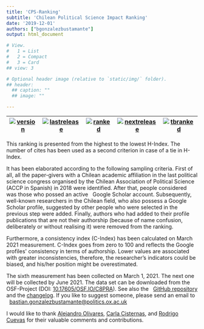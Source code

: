 ```yaml
---
title: 'CPS-Ranking'
subtitle: 'Chilean Political Science Impact Ranking'
date: '2019-12-01'
authors: ["bgonzalezbustamante"]
output: html_document

# View.
#   1 = List
#   2 = Compact
#   3 = Card
## view: 3

# Optional header image (relative to `static/img/` folder).
## header:
  ## caption: ""
  ## image: ""

---
```


| [![version](https://img.shields.io/badge/version-v3.2.3-blue.svg)](https://github.com/bgonzalezbustamante/CPS-Ranking/blob/master/changelog.txt) | [![lastrelease](https://img.shields.io/badge/latest%20release-March%202021-orange.svg)](/cps-ranking/series/2021-03-08-impact-ranking/) | [![ranked](https://img.shields.io/badge/cases%20ranked-153-brightgreen.svg)](/cps-ranking/series/2021-03-08-impact-ranking/) | [![nextrelease](https://img.shields.io/badge/next%20release-June%202021-red.svg)](https://github.com/bgonzalezbustamante/CPS-Ranking/blob/master/changelog.txt) | [![tbranked](https://img.shields.io/badge/to%20be%20ranked-7-yellow.svg)](https://github.com/bgonzalezbustamante/CPS-Ranking/blob/master/to-be-ranked.md) |
|---|---|---|---|---|

This ranking is presented from the highest to the lowest H-Index. The number of cites has been used as a second criterion in case of a tie in H-Index.

It has been elaborated according to the following sampling criteria. First of all, all the paper-givers with a Chilean academic affiliation in the last political science congress organised by the Chilean Association of Political Science (ACCP in Spanish) in 2018 were identified. After that, people considered was those who possed an active <i class="ai ai-google-scholar"></i> &nbsp; Google Scholar account. Subsequently, well-known researchers in the Chilean field, who also possess a Google Scholar profile, suggested by other people who were selected in the previous step were added. Finally, authors who had added to their profile publications that are not their authorship (because of name confusion, deliberately or without realising it) were removed from the ranking.

Furthermore, a consistency index (C-Index) has been calculated on March 2021 measurement. C-Index goes from zero to 100 and reflects the Google profiles' consistency in terms of authorship. Lower values are associated with greater inconsistencies, therefore, the researcher’s indicators could be biased, and his/her position might be overestimated. 

The sixth measurement has been collected on March 1, 2021. The next one will be collected by June 2021. The data set can be downloaded from the <i class="ai ai-osf"></i> &nbsp; OSF-Project (DOI: [10.17605/OSF.IO/C8PRA](http://doi.org/10.17605/OSF.IO/C8PRA)). See also the <i class="fab fa-github-alt"></i> &nbsp; [GitHub repository](https://github.com/bgonzalezbustamante/CPS-Ranking) and the [changelog](https://github.com/bgonzalezbustamante/CPS-Ranking/blob/master/changelog.txt). If you like to suggest someone, please send an email to <i class="fas fa-envelope"></i> &nbsp; bastian.gonzalezbustamante@politics.ox.ac.uk 

I would like to thank [Alejandro Olivares](/authors/aolivares/), [Carla Cisternas](/authors/ccisternas/), and [Rodrigo Cuevas](/authors/rcuevas/) for their valuable comments and contributions. 
